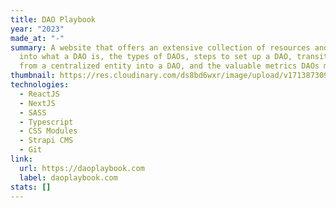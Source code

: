 ```yaml
---
title: DAO Playbook
year: "2023"
made_at: "-"
summary: A website that offers an extensive collection of resources and insights
  into what a DAO is, the types of DAOs, steps to set up a DAO, transitioning
  from a centralized entity into a DAO, and the valuable metrics DAOs measure
thumbnail: https://res.cloudinary.com/ds8bd6wxr/image/upload/v1713873096/my-portfolio/Screenshot_2024-04-23_at_12.49.45_aa4l3z.png
technologies:
  - ReactJS
  - NextJS
  - SASS
  - Typescript
  - CSS Modules
  - Strapi CMS
  - Git
link:
  url: https://daoplaybook.com
  label: daoplaybook.com
stats: []
---
```

